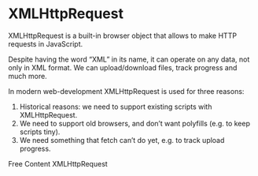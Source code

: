 # XMLHttpRequest
XMLHttpRequest is a built-in browser object that allows to make HTTP requests in JavaScript.

Despite having the word “XML” in its name, it can operate on any data, not only in XML format. We can upload/download files, track progress and much more.

In modern web-development XMLHttpRequest is used for three reasons:

1. Historical reasons: we need to support existing scripts with XMLHttpRequest.
2. We need to support old browsers, and don’t want polyfills (e.g. to keep scripts tiny).
3. We need something that fetch can’t do yet, e.g. to track upload progress.

<ResourceGroupTitle>Free Content</ResourceGroupTitle>
<BadgeLink badgeText='Read' colorScheme='yellow' href='https://javascript.info/xmlhttprequest'>XMLHttpRequest</BadgeLink>
